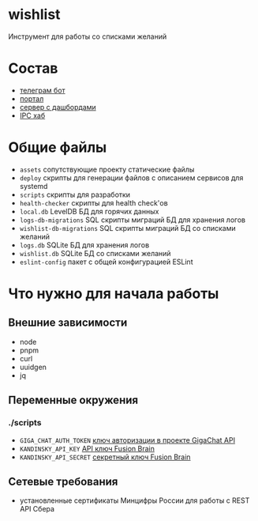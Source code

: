 # wishlist
Инструмент для работы со списками желаний  

# Состав
- [телеграм бот](bot/README.md)
- [портал](portal/README.md)
- [сервер с дашбордами](dashboards-server/README.md)
- [IPC хаб](hub/README.md)

# Общие файлы
- `assets` сопутствующие проекту статические файлы
- `deploy` скрипты для генерации файлов с описанием сервисов для systemd
- `scripts` скрипты для разработки
- `health-checker` скрипты для health check'ов
- `local.db` LevelDB БД для горячих данных
- `logs-db-migrations` SQL скрипты миграций БД для хранения логов
- `wishlist-db-migrations` SQL скрипты миграций БД со списками желаний
- `logs.db` SQLite БД для хранения логов
- `wishlist.db` SQLite БД со списками желаний
- `eslint-config` пакет с общей конфигурацией ESLint

# Что нужно для начала работы
## Внешние зависимости
- node
- pnpm
- curl
- uuidgen
- jq

## Переменные окружения
### ./scripts
- `GIGA_CHAT_AUTH_TOKEN` [ключ авторизации в проекте GigaChat API](https://developers.sber.ru/docs/ru/gigachat/quickstart/ind-using-api)
- `KANDINSKY_API_KEY` [API ключ Fusion Brain](https://fusionbrain.ai/docs/doc/api-dokumentaciya/)
- `KANDINSKY_API_SECRET` [секретный ключ Fusion Brain](https://fusionbrain.ai/docs/doc/api-dokumentaciya/)

## Сетевые требования
- установленные сертификаты Минцифры России для работы с REST API Сбера
